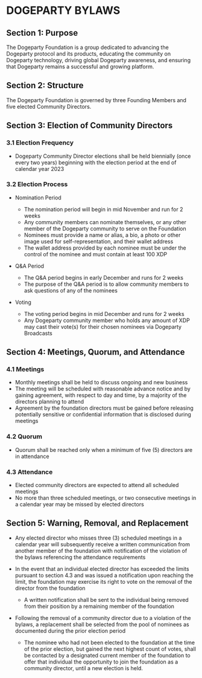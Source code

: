 # DOGEPARTY BYLAWS

## Section 1: Purpose

The Dogeparty Foundation is a group dedicated to advancing the Dogeparty protocol and its products, educating the community on Dogeparty technology, driving global Dogeparty awareness, and ensuring that Dogeparty remains a successful and growing platform.

## Section 2: Structure

The Dogeparty Foundation is governed by three Founding Members and five elected Community Directors.

## Section 3: Election of Community Directors

### 3.1 Election Frequency

  - Dogeparty Community Director elections shall be held biennially (once every two years) beginning with the election period at the end of calendar year 2023

### 3.2 Election Process

  - Nomination Period
    - The nomination period will begin in mid November and run for 2 weeks
    - Any community members can nominate themselves, or any other member of the Dogeparty community to serve on the Foundation
    - Nominees must provide a name or alias, a bio, a photo or other image used for self-representation, and their wallet address
    - The wallet address provided by each nominee must be under the control of the nominee and must contain at least 100 XDP

  - Q&A Period
    - The Q&A period begins in early December and runs for 2 weeks
    - The purpose of the Q&A period is to allow community members to ask questions of any of the nominees
  
  - Voting
    - The voting period begins in mid December and runs for 2 weeks
    - Any Dogeparty community member who holds any amount of XDP may cast their vote(s) for their chosen nominees via Dogeparty Broadcasts


## Section 4: Meetings, Quorum, and Attendance

### 4.1 Meetings

  - Monthly meetings shall be held to discuss ongoing and new business
  - The meeting will be scheduled with reasonable advance notice and by gaining agreement, with respect to day and time, by a majority of the directors planning to attend
  - Agreement by the foundation directors must be gained before releasing potentially sensitive or confidential information that is disclosed during meetings

### 4.2 Quorum

  - Quorum shall be reached only when a minimum of five (5) directors are in attendance

### 4.3 Attendance

  - Elected community directors are expected to attend all scheduled meetings
  - No more than three scheduled meetings, or two consecutive meetings in a calendar year may be missed by elected directors

## Section 5: Warning, Removal, and Replacement

  - Any elected director who misses three (3) scheduled meetings in a calendar year will subsequently receive a written communication from another member of the foundation with notification of the violation of the bylaws referencing the attendance requirements

  - In the event that an individual elected director has exceeded the limits pursuant to section 4.3 and was issued a notification upon reaching the limit, the foundation may exercise its right to vote on the removal of the director from the foundation
    - A written notification shall be sent to the individual being removed from their position by a remaining member of the foundation

  - Following the removal of a community director due to a violation of the bylaws, a replacement shall be selected from the pool of nominees as documented during the prior election period
    - The nominee who had not been elected to the foundation at the time of the prior election, but gained the next highest count of votes, shall be contacted by a designated current member of the foundation to offer that individual the opportunity to join the foundation as a community director, until a new election is held.
 